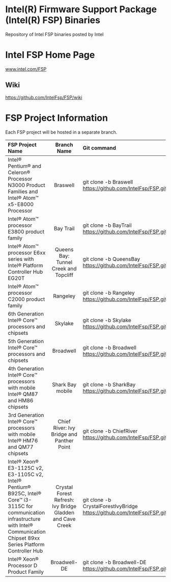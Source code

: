 # Intel(R) Firmware Support Package (Intel(R) FSP) Binaries
Repository of Intel FSP binaries posted by Intel

# Intel FSP Home Page 
www.intel.com/FSP

## Wiki
https://github.com/IntelFsp/FSP/wiki

# FSP Project Information
Each FSP project will be hosted in a separate branch.

FSP Project Name | Branch Name | Git command
:--------------- | :---------: | :----------
Intel® Pentium® and Celeron® Processor N3000 Product Families and Intel® Atom™ x5-E8000 Processor | Braswell | git clone -b Braswell https://github.com/IntelFsp/FSP.git
Intel® Atom™ processor E3800 product family | Bay Trail | git clone -b BayTrail https://github.com/IntelFsp/FSP.git
Intel® Atom™ processor E6xx series with Intel® Platform Controller Hub EG20T | Queens Bay: Tunnel Creek and Topcliff | git clone -b QueensBay https://github.com/IntelFsp/FSP.git
Intel® Atom™ processor C2000 product family | Rangeley  | git clone -b Rangeley https://github.com/IntelFsp/FSP.git
6th Generation Intel® Core™ processors and chipsets | Skylake  | git clone -b Skylake https://github.com/IntelFsp/FSP.git
5th Generation Intel® Core™ processors and chipsets | Broadwell  | git clone -b Broadwell https://github.com/IntelFsp/FSP.git
4th Generation Intel® Core™ processors with mobile Intel® QM87 and HM86 chipsets | Shark Bay mobile | git clone -b SharkBay https://github.com/IntelFsp/FSP.git
3rd Generation Intel® Core™ processors with mobile Intel® HM76 and QM77 chipsets | Chief River: Ivy Bridge and Panther Point | git clone -b ChiefRiver https://github.com/IntelFsp/FSP.git
Intel® Xeon® E3-1125C v2, E3-1105C v2, Intel® Pentium® B925C, Intel® Core™ i3-3115C for communication infrastructure with Intel® Communication Chipset 89xx Series Platform Controller Hub | Crystal Forest Refresh: Ivy Bridge Gladden and Cave Creek | git clone -b CrystalForestIvyBridge https://github.com/IntelFsp/FSP.git
Intel® Xeon® Processor D Product Family | Broadwell-DE | git clone -b Broadwell-DE https://github.com/IntelFsp/FSP.git
